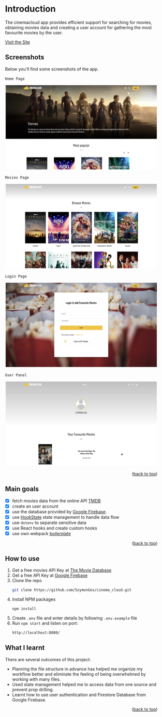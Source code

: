 <div id="top"></div>

# Introduction

The cinemacloud app provides efficient support for searching for movies, obtaining movies data and creating a user account for gathering the most favourite movies by the user.

<a href = "https://cinemacloud.netlify.app/" target= "_blank">Visit the Site</a>

## Screenshots 
Below you'll find some screenshots of the app.

`Home Page`
<p align='center'>
    <img src='public/promo-imgs/home.jpg' width='500'>
</p>

`Movies Page`
<p align='center'>
    <img src='public/promo-imgs/movies.jpg' width='500'>
</p>

`Login Page`
<p align='center'>
    <img src='public/promo-imgs/login.jpg' width='500'>
</p>

`User Panel`
<p align='center'>
    <img src='public/promo-imgs/userPanel.jpg' width='500'>
</p>

<p align="right">(<a href="#top">back to top</a>)</p>

## Main goals

- [x] fetch movies data from the online API [TMDB](https://www.themoviedb.org/)
- [x] create an user account
- [x] use the database provided by [Google Firebase](https://firebase.google.com/).
- [x] use [HookState](https://hookstate.js.org/) state management to handle data flow
- [x] use `dotenv` to separate sensitive data
- [x] use React hooks and create custom hooks
- [x] use own webpack [boilerplate](https://github.com/SzymonGos/react_webpack_babel_sass)

<p align="right">(<a href="#top">back to top</a>)</p>

## How to use

1. Get a free movies API Key at [The Movie Database](https://www.themoviedb.org/)
1. Get a free API Key at [Google Firebase](https://firebase.google.com/)
3. Clone the repo
   ```sh
   git clone https://github.com/SzymonGos/cinema_cloud.git
   ```
4. Install NPM packages
   ```sh
   npm install
   ```
5. Create `.env` file and enter details by following `.env.example` file
6. Run `npm start` and listen on port: 
   ```sh
   http://localhost:8080/
   ```

## What I learnt

There are several outcomes of this project:

* Planning the file structure in advance has helped me organize my workflow better and eliminate the feeling of being overwhelmed by working with many files.
* Used state management helped me to access data from one source and prevent prop drilling.
* Learnt how to use user authentication and Firestore Database from Google Firebase. 

<p align="right">(<a href="#top">back to top</a>)</p>